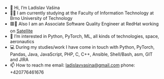 - 👋 Hi, I’m Ladislav Vašina
- :man_student: I am currently studying at the Faculty of Information Technology at Brno University of Technology
- 🟥🎩 Also I am an Associate Software Quality Engineer at RedHat working on [Satellite](https://www.redhat.com/en/technologies/management/satellite)
- 👀 I’m interested in Python, PyTorch, ML, all kinds of technologies, space, aeronautics
- :computer: During my studies/work I have come in touch with Python, PyTorch, Pandas, Java, JavaScript, PHP, C, C++, Ansible, Shell/Bash, asm, GIT and JIRA
- 📫 How to reach me 
     email: ladislavvasina@gmail.com
     phone: +420776461676

<!---
LadislavVasina1/LadislavVasina1 is a ✨ special ✨ repository because its `README.md` (this file) appears on your GitHub profile.
You can click the Preview link to take a look at your changes.
--->
